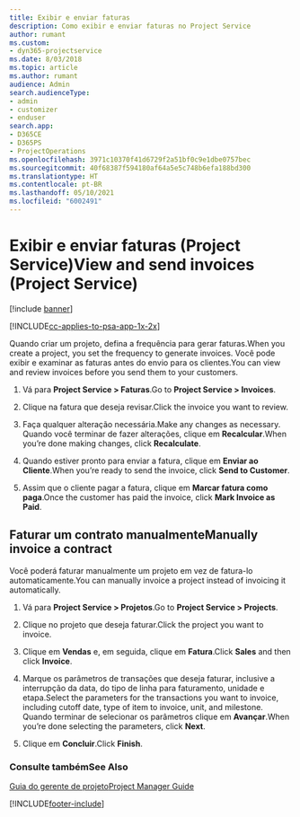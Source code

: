```yaml
---
title: Exibir e enviar faturas
description: Como exibir e enviar faturas no Project Service
author: rumant
ms.custom:
- dyn365-projectservice
ms.date: 8/03/2018
ms.topic: article
ms.author: rumant
audience: Admin
search.audienceType:
- admin
- customizer
- enduser
search.app:
- D365CE
- D365PS
- ProjectOperations
ms.openlocfilehash: 3971c10370f41d6729f2a51bf0c9e1dbe0757bec
ms.sourcegitcommit: 40f68387f594180af64a5e5c748b6efa188bd300
ms.translationtype: HT
ms.contentlocale: pt-BR
ms.lasthandoff: 05/10/2021
ms.locfileid: "6002491"
---
```

# <a name="view-and-send-invoices-project-service"></a><span data-ttu-id="af568-103">Exibir e enviar faturas (Project Service)</span><span class="sxs-lookup"><span data-stu-id="af568-103">View and send invoices (Project Service)</span></span>

[!include [banner](../includes/psa-now-project-operations.md)]

[!INCLUDE[cc-applies-to-psa-app-1x-2x](../includes/cc-applies-to-psa-app-1x-2x.md)]

<span data-ttu-id="af568-104">Quando criar um projeto, defina a frequência para gerar faturas.</span><span class="sxs-lookup"><span data-stu-id="af568-104">When you create a project, you set the frequency to generate invoices.</span></span> <span data-ttu-id="af568-105">Você pode exibir e examinar as faturas antes do envio para os clientes.</span><span class="sxs-lookup"><span data-stu-id="af568-105">You can view and review invoices before you send them to your customers.</span></span>  
  
1.  <span data-ttu-id="af568-106">Vá para **Project Service > Faturas**.</span><span class="sxs-lookup"><span data-stu-id="af568-106">Go to **Project Service > Invoices**.</span></span>  
  
2.  <span data-ttu-id="af568-107">Clique na fatura que deseja revisar.</span><span class="sxs-lookup"><span data-stu-id="af568-107">Click the invoice you want to review.</span></span>  
  
3.  <span data-ttu-id="af568-108">Faça qualquer alteração necessária.</span><span class="sxs-lookup"><span data-stu-id="af568-108">Make any changes as necessary.</span></span> <span data-ttu-id="af568-109">Quando você terminar de fazer alterações, clique em **Recalcular**.</span><span class="sxs-lookup"><span data-stu-id="af568-109">When you’re done making changes, click **Recalculate**.</span></span>  
  
4.  <span data-ttu-id="af568-110">Quando estiver pronto para enviar a fatura, clique em **Enviar ao Cliente**.</span><span class="sxs-lookup"><span data-stu-id="af568-110">When you’re ready to send the invoice, click **Send to Customer**.</span></span>  
  
5.  <span data-ttu-id="af568-111">Assim que o cliente pagar a fatura, clique em **Marcar fatura como paga**.</span><span class="sxs-lookup"><span data-stu-id="af568-111">Once the customer has paid the invoice, click **Mark Invoice as Paid**.</span></span>  
  
## <a name="manually-invoice-a-contract"></a><span data-ttu-id="af568-112">Faturar um contrato manualmente</span><span class="sxs-lookup"><span data-stu-id="af568-112">Manually invoice a contract</span></span>  
 <span data-ttu-id="af568-113">Você poderá faturar manualmente um projeto em vez de fatura-lo automaticamente.</span><span class="sxs-lookup"><span data-stu-id="af568-113">You can manually invoice a project instead of invoicing it automatically.</span></span>  
  
1.  <span data-ttu-id="af568-114">Vá para **Project Service > Projetos**.</span><span class="sxs-lookup"><span data-stu-id="af568-114">Go to **Project Service > Projects**.</span></span>  
  
2.  <span data-ttu-id="af568-115">Clique no projeto que deseja faturar.</span><span class="sxs-lookup"><span data-stu-id="af568-115">Click the project you want to invoice.</span></span>  
  
3.  <span data-ttu-id="af568-116">Clique em **Vendas** e, em seguida, clique em **Fatura**.</span><span class="sxs-lookup"><span data-stu-id="af568-116">Click **Sales** and then click **Invoice**.</span></span>  
  
4.  <span data-ttu-id="af568-117">Marque os parâmetros de transações que deseja faturar, inclusive a interrupção da data, do tipo de linha para faturamento, unidade e etapa.</span><span class="sxs-lookup"><span data-stu-id="af568-117">Select the parameters for the transactions you want to invoice, including cutoff date, type of item to invoice, unit, and milestone.</span></span> <span data-ttu-id="af568-118">Quando terminar de selecionar os parâmetros clique em **Avançar**.</span><span class="sxs-lookup"><span data-stu-id="af568-118">When you’re done selecting the parameters, click **Next**.</span></span>  
  
5.  <span data-ttu-id="af568-119">Clique em **Concluir**.</span><span class="sxs-lookup"><span data-stu-id="af568-119">Click **Finish**.</span></span>  
  
### <a name="see-also"></a><span data-ttu-id="af568-120">Consulte também</span><span class="sxs-lookup"><span data-stu-id="af568-120">See Also</span></span>  
 [<span data-ttu-id="af568-121">Guia do gerente de projeto</span><span class="sxs-lookup"><span data-stu-id="af568-121">Project Manager Guide</span></span>](../psa/project-manager-guide.md)


[!INCLUDE[footer-include](../includes/footer-banner.md)]